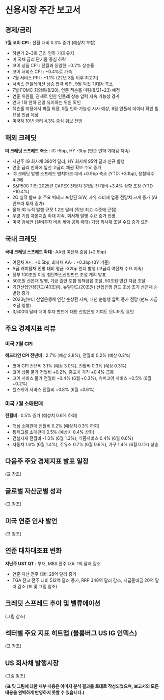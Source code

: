 # 신용시장 주간 보고서

## 경제/금리

**7월 코어 CPI** : 전월 대비 0.3% 증가 (예상치 부합)

- 하반기 2~3회 금리 인하 기대 유지
- 미 국채 금리 단기물 중심 하락
- 코어 상품 CPI : 전월과 동일한 +0.2% 상승률
- 코어 서비스 CPI : +0.4%로 가속
- 7월 서비스 PPI : +1.1% (22년 3월 이후 최고치)
- 서비스 인플레이션 상승 압력 확인, 9월 빅컷 기대감 축소
- 7월 FOMC 회의록(8/20), 연준 잭슨홀 미팅(8/21~23) 예정
- 연준 위원들, 관세로 인한 인플레 상승 압력 지속 가능성 경계
- 연내 1회 인하 전망 유지하는 위원 확인
- 잭슨홀 미팅에서 파월 의장, 9월 인하 가능성 시사 예상, 8월 인플레 데이터 확인 필요성 언급 예상
- 미국채 10년 금리 4.3% 중심 횡보 전망


## 해외 크레딧

**미 크레딧 스프레드 축소** : IG -5bp, HY -3bp (연준 인하 기대감 지속)

- 지난주 IG 회사채 390억 달러, HY 회사채 95억 달러 신규 발행
- 연준 금리 인하에 앞선 고금리 채권 확보 수요 증가
- IG 크레딧 발행 스프레드 벤치마크 대비 +0.9bp 축소 (YTD: +3.1bp), 응찰배수 4.2배
- S&P500 기업 2025년 CAPEX 전망치 3개월 전 대비 +3.4% 상향 조정 (YTD +10.4%)
- 2Q 실적 발표 후 주요 빅테크 포함된 S/W, 자유 소비재 업종 전망치 크게 증가 (AI 인프라 투자 증가)
- 올해 IG 누적 발행 규모 1.2조 달러 (작년 최고 수준에 근접)
- 우량 기업 자본지출 확대 지속, 회사채 발행 수요 증가 전망
- 미국 감세안 (설비투자 비용 세액 공제 확대) 기업 회사채 조달 수요 증가 요인


## 국내 크레딧

**국내 크레딧 스프레드 확대** : AA급 여전채 중심 (+2.5bp)

- 여전채 A+ : +0.5bp, 회사채 AA- : +0.3bp (3Y 기준)
- A급 캐피탈채 민평 대비 평균 -32bp 언더 발행 (고금리 여전채 수요 지속)
- 정부 100조원 이상 첨단혁신산업펀드 조성 계획 발표
- 50조원 산은채 발행, 기금 출연 포함 정책금융 조달, 50조원 민간 자금 조달
- 기간산업안정펀드(40조원), 뉴딜펀드(20조원) 산업은행 펀드 조성 초기 산은채 순발행 증가
- 2023년부터 산업은행채 연간 순상환 지속, 내년 순발행 압력 증가 전망 (펀드 자금 조달 영향)
- 3,500억 달러 대미 투자 펀드에 대한 산업은행 기여도 모니터링 요인


## 주요 경제지표 리뷰

### 미국 7월 CPI

**헤드라인 CPI 전년비** : 2.7% (예상 2.8%), 전월비 0.2% (예상 0.2%)

- 코어 CPI 전년비 3.1% (예상 3.0%), 전월비 0.3% (예상 0.3%)
- 코어 상품 물가 전월비 +0.2%, 중고차 가격 +0.4% 급등
- 코어 서비스 물가 전월비 +0.4% (6월 +0.3%), 슈퍼코어 서비스 +0.5% (6월 +0.2%)
- 헬스케어 서비스 전월비 +0.8% (6월 +0.6%)


### 미국 7월 소매판매

**전월비** : 0.5% 증가 (예상치 0.6% 하회)

- 핵심 소매판매 전월비 0.2% (예상치 0.3% 하회)
- 통제그룹 소매판매 0.5% (예상치 0.4% 상회)
- 건설자재 전월비 -1.0% (6월 1.3%), 식품서비스 0.4% (6월 0.6%)
- 자동차 1.6% (6월 1.4%), 주유소 0.7% (6월 0.6%), 가구 1.4% (6월 0.1%) 상승


## 다음주 주요 경제지표 발표 일정

(표 참조)


## 글로벌 자산군별 성과

(표 참조)


## 미국 연준 인사 발언

(표 참조)


## 연준 대차대조표 변화

**지난주 UST QT** : 부재, MBS 전주 대비 1억 달러 감소

- 연준 자산 전주 대비 28억 달러 증가
- TGA 잔고 전주 대비 512억 달러 증가, RRP 348억 달러 감소, 지급준비금 20억 달러 감소
(표 및 그림 참조)


## 크레딧 스프레드 추이 및 밸류에이션

(그림 참조)


## 섹터별 주요 지표 히트맵 (블룸버그 US IG 인덱스)

(표 참조)


## US 회사채 발행시장

(그림 참조)


**(표 및 그림에 대한 세부 내용은 이미지 분석 결과를 토대로 작성되었으며,  보고서의 모든 내용을 완벽하게 반영하지 못할 수 있습니다.)**
